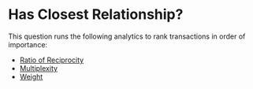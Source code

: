 # Has Closest Relationship?

This question runs the following analytics to rank transactions in order
of importance:

-   [Ratio of
    Reciprocity](../ext/docs/CoreAnalyticView/src/au/gov/asd/tac/constellation/views/analyticview/analytic-ratio-of-reciprocity.md)
-   [Multiplexity](../ext/docs/CoreAnalyticView/src/au/gov/asd/tac/constellation/views/analyticview/analytic-multiplexity.md)
-   [Weight](../ext/docs/CoreAnalyticView/src/au/gov/asd/tac/constellation/views/analyticview/analytic-weight.md)
